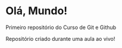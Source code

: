 # Olá, Mundo!
 Primeiro repositório do Curso de Git e Github

 Repositório criado durante uma aula ao vivo!
